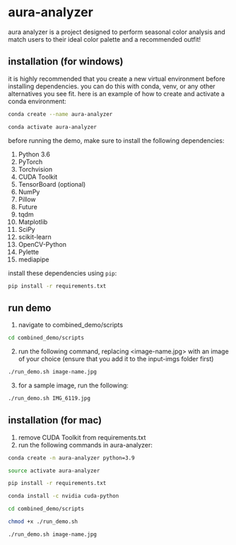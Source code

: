 # aura-analyzer

aura analyzer is a project designed to perform seasonal color analysis and match users to their ideal color palette and a recommended outfit!

## installation (for windows)

it is highly recommended that you create a new virtual environment before installing dependencies. you can do this with conda, venv, or any other alternatives you see fit. here is an example of how to create and activate a conda environment:
```bash
conda create --name aura-analyzer
```
```bash
conda activate aura-analyzer
```

before running the demo, make sure to install the following dependencies:

1. Python 3.6
2. PyTorch
3. Torchvision
4. CUDA Toolkit
5. TensorBoard (optional)
6. NumPy
7. Pillow
8. Future
9. tqdm
10. Matplotlib
11. SciPy
12. scikit-learn
13. OpenCV-Python
14. Pylette
15. mediapipe

install these dependencies using `pip`:

```bash
pip install -r requirements.txt
```

## run demo

1. navigate to combined_demo/scripts
```bash
cd combined_demo/scripts
```
2. run the following command, replacing <image-name.jpg> with an image of your choice (ensure that you add it to the input-imgs folder first)
```bash
./run_demo.sh image-name.jpg
```
3. for a sample image, run the following:
```bash
./run_demo.sh IMG_6119.jpg
```

## installation (for mac)

1. remove CUDA Toolkit from requirements.txt
2. run the following commands in aura-analyzer:
```bash
conda create -n aura-analyzer python=3.9 

source activate aura-analyzer

pip install -r requirements.txt

conda install -c nvidia cuda-python

cd combined_demo/scripts

chmod +x ./run_demo.sh

./run_demo.sh image-name.jpg
```